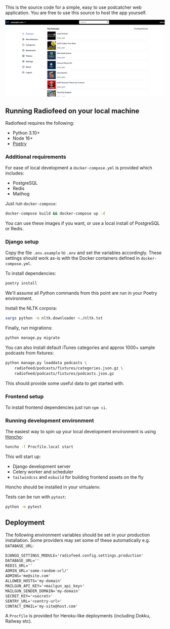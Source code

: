 This is the source code for a simple, easy to use podcatcher web application. You are free to use this source to host the app yourself.

![desktop](/screenshots/desktop.png?raw=True)

## Running Radiofeed on your local machine

Radiofeed requires the following:

* Python 3.10+
* Node 16+
* [Poetry](https://python-poetry.org)

### Additional requirements

For ease of local development a `docker-compose.yml` is provided which includes:

* PostgreSQL
* Redis
* Mailhog

Just run `docker-compose`:

```bash
docker-compose build && docker-compose up -d
```

You can use these images if you want, or use a local install of PostgreSQL or Redis.

### Django setup

Copy the file `.env.example` to `.env` and set the variables accordingly. These settings should work as-is with the Docker containers defined in `docker-compose.yml`.

To install dependencies:

```bash
poetry install
```

We'll assume all Python commands from this point are run in your Poetry environment.

Install the NLTK corpora:

```bash
xargs python -m nltk.downloader <./nltk.txt
```

Finally, run migrations:

```bash
python manage.py migrate
```

You can also install default iTunes categories and approx 1000+ sample podcasts from fixtures:

```bash
python manage.py loaddata podcasts \
    radiofeed/podcasts/fixtures/categories.json.gz \
    radiofeed/podcasts/fixtures/podcasts.json.gz
```

This should provide some useful data to get started with.

### Frontend setup

To install frontend dependencies just run `npm ci`.

### Running development environment

The easiest way to spin up your local development environment is using [Honcho](https://honcho.readthedocs.io/):

```bash
honcho -f Procfile.local start
```

This will start up:

* Django development server
* Celery worker and scheduler
* `tailwindcss` and `esbuild` for building frontend assets on the fly

Honcho should be installed in your virtualenv.

Tests can be run with `pytest`:

```bash
python -m pytest
```

## Deployment

The following environment variables should be set in your production installation. Some providers may set some of these automatically e.g. `DATABASE_URL`:

```
DJANGO_SETTINGS_MODULE='radiofeed.config.settings.production'
DATABASE_URL=''
REDIS_URL=''
ADMIN_URL='some-random-url/'
ADMINS='me@site.com'
ALLOWED_HOSTS='my-domain'
MAILGUN_API_KEY='<mailgun_api_key>'
MAILGUN_SENDER_DOMAIN='my-domain'
SECRET_KEY='<secret>'
SENTRY_URL='<sentry-url>'
CONTACT_EMAIL='my-site@host.com'
```

A `Procfile` is provided for Heroku-like deployments (including Dokku, Railway etc).
